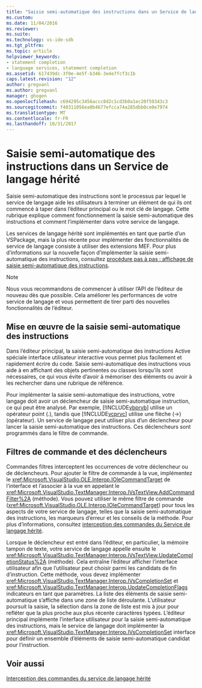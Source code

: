 ```yaml
---
title: "Saisie semi-automatique des instructions dans un Service de langage hérité | Documents Microsoft"
ms.custom: 
ms.date: 11/04/2016
ms.reviewer: 
ms.suite: 
ms.technology: vs-ide-sdk
ms.tgt_pltfrm: 
ms.topic: article
helpviewer_keywords:
- statement completion
- language services, statement completion
ms.assetid: 617439dc-3f0e-4e5f-b346-3e4e7fcf3c1b
caps.latest.revision: "12"
author: gregvanl
ms.author: gregvanl
manager: ghogen
ms.openlocfilehash: c694295c3456accc8d2c1cd3b0a1ec20f59343c3
ms.sourcegitcommit: f40311056ea0b4677efcca74a285dbb0ce0e7974
ms.translationtype: MT
ms.contentlocale: fr-FR
ms.lasthandoff: 10/31/2017
---
```

# <a name="statement-completion-in-a-legacy-language-service"></a>Saisie semi-automatique des instructions dans un Service de langage hérité
Saisie semi-automatique des instructions sont le processus par lequel le service de langage aide les utilisateurs à terminer un élément de qui ils ont commencé à taper dans l’éditeur principal ou le mot clé de langage. Cette rubrique explique comment fonctionnement la saisie semi-automatique des instructions et comment l’implémenter dans votre service de langage.  
  
 Les services de langage hérité sont implémentés en tant que partie d’un VSPackage, mais la plus récente pour implémenter des fonctionnalités de service de langage consiste à utiliser des extensions MEF. Pour plus d’informations sur la nouvelle façon d’implémenter la saisie semi-automatique des instructions, consultez [procédure pas à pas : affichage de saisie semi-automatique des instructions](../../extensibility/walkthrough-displaying-statement-completion.md).  
  
> [!NOTE]
>  Nous vous recommandons de commencer à utiliser l’API de l’éditeur de nouveau dès que possible. Cela améliorer les performances de votre service de langage et vous permettent de tirer parti des nouvelles fonctionnalités de l’éditeur.  
  
## <a name="implementing-statement-completion"></a>Mise en œuvre de la saisie semi-automatique des instructions  
 Dans l’éditeur principal, la saisie semi-automatique des instructions Active spéciale interface utilisateur interactive vous permet plus facilement et rapidement écrire du code. Saisie semi-automatique des instructions vous aide à en affichant des objets pertinentes ou classes lorsqu’ils sont nécessaires, ce qui vous évite d’avoir à mémoriser des éléments ou avoir à les rechercher dans une rubrique de référence.  
  
 Pour implémenter la saisie semi-automatique des instructions, votre langage doit avoir un déclencheur de saisie semi-automatique instruction, ce qui peut être analysé. Par exemple, [!INCLUDE[vbprvb](../../code-quality/includes/vbprvb_md.md)] utilise un opérateur point (.), tandis que [!INCLUDE[vcprvc](../../code-quality/includes/vcprvc_md.md)] utilise une flèche (->) (opérateur). Un service de langage peut utiliser plus d’un déclencheur pour lancer la saisie semi-automatique des instructions. Ces déclencheurs sont programmés dans le filtre de commande.  
  
## <a name="command-filters-and-triggers"></a>Filtres de commande et des déclencheurs  
 Commandes filtres interceptent les occurrences de votre déclencheur ou de déclencheurs. Pour ajouter le filtre de commande à la vue, implémentez le <xref:Microsoft.VisualStudio.OLE.Interop.IOleCommandTarget> de l’interface et l’associer à la vue en appelant le <xref:Microsoft.VisualStudio.TextManager.Interop.IVsTextView.AddCommandFilter%2A> (méthode). Vous pouvez utiliser le même filtre de commande (<xref:Microsoft.VisualStudio.OLE.Interop.IOleCommandTarget>) pour tous les aspects de votre service de langage, telles que la saisie semi-automatique des instructions, les marqueurs d’erreur et les conseils de la méthode. Pour plus d’informations, consultez [interception des commandes du Service de langage hérité](../../extensibility/internals/intercepting-legacy-language-service-commands.md).  
  
 Lorsque le déclencheur est entré dans l’éditeur, en particulier, la mémoire tampon de texte, votre service de langage appelle ensuite le <xref:Microsoft.VisualStudio.TextManager.Interop.IVsTextView.UpdateCompletionStatus%2A> (méthode). Cela entraîne l’éditeur afficher l’interface utilisateur afin que l’utilisateur peut choisir parmi les candidats de fin d’instruction. Cette méthode, vous devez implémenter <xref:Microsoft.VisualStudio.TextManager.Interop.IVsCompletionSet> et <xref:Microsoft.VisualStudio.TextManager.Interop.UpdateCompletionFlags> indicateurs en tant que paramètres. La liste des éléments de saisie semi-automatique s’affiche dans une zone de liste déroulante. L’utilisateur poursuit la saisie, la sélection dans la zone de liste est mis à jour pour refléter que la plus proche aux plus récente caractères typées. L’éditeur principal implémente l’interface utilisateur pour la saisie semi-automatique des instructions, mais le service de langage doit implémenter la <xref:Microsoft.VisualStudio.TextManager.Interop.IVsCompletionSet> interface pour définir un ensemble d’éléments de saisie semi-automatique candidat pour l’instruction.  
  
## <a name="see-also"></a>Voir aussi  
 [Interception des commandes du service de langage hérité](../../extensibility/internals/intercepting-legacy-language-service-commands.md)